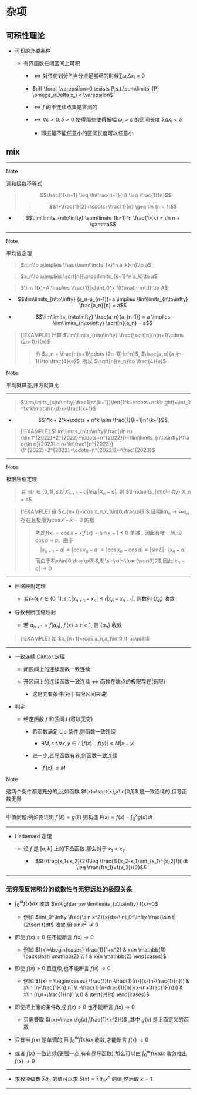 # 杂项

## 可积性理论

- 可积的充要条件

    - 有界函数在闭区间上可积
        
        - $\iff \text{对任何划分P,当分点足够细的时候} \sum \omega_i\Delta x_i = 0$

        - $\iff \forall \varepsilon>0,\exists P,s.t.\sum\limits_{P} \omega_i\Delta x_i < \varepsilon$

        - $\iff f$ 的不连续点集是零测的

        - $\iff \forall \varepsilon>0,\delta > 0$ 使得那些使得振幅 $\omega_i>\varepsilon$ 的区间长度 $\sum \Delta x_i < \delta$
            - 即振幅不能任意小的区间长度可以任意小


## mix

---
> [!NOTE]
> 调和级数不等式
>> $$\frac{1}{n+1} \leq \ln\frac{n+1}{n} \leq \frac{1}{n}$$
>>> $$1+\frac{1}{2}+\cdots+\frac{1}{n} \geq \ln (n + 1)$$

- $$\lim\limits_{n\to\infty} \sum\limits_{k=1}^n \frac{1}{k} = \ln  n + \gamma$$ 

---
> [!NOTE]
> 平均值定理

> $a_n\to a\implies \frac{\sum\limits_{k}^n a_k}{n}\to a$

> $a_n\to a\implies \sqrt[n]{\prod\limits_{k=1}^n a_k}\to a$

> $\lim f(x)=A \implies \frac{1}{x}\int_0^x f(t)\mathrm{d}t\to A$

- $$\lim\limits_{n\to\infty} (a_n-a_{n-1})=a \implies \lim\limits_{n\to\infty} \frac{a_n}{n} = a$$

- $$\lim\limits_{n\to\infty} \frac{a_n}{a_{n-1}} = a \implies \lim\limits_{n\to\infty} \sqrt[n]{a_n} = a$$

> [!EXAMPLE]
> 计算 $\lim\limits_{n\to\infty} \frac{\sqrt[n]{n(n+1)\cdots (2n-1)}}{n}$
>> 令 $a_n = \frac{n(n+1)\cdots (2n-1)}{n^n}$, $\frac{a_n}{a_{n-1}}\to \frac{4}{e}$, 所以 $\sqrt[n]{a_n}\to \frac{4}{e}$

> [!NOTE]
> 平均就算差,开方就算比

---

> $\lim\limits_{n\to\infty}\frac1{n^{k+1}}\left(1^k+\cdots+n^k\right)=\int_0^1x^k\mathrm{d}x=\frac1{k+1}$

- $$1^k + 2^k+\cdots + n^k \sim \frac{1}{k+1}n^{k+1}$$

> [!EXAMPLE]
> $\lim\limits_{n\to\infty}\frac{\ln n}{\ln(1^{2022}+2^{2022}+\cdots+n^{2022})}=\lim\limits_{n\to\infty}\frac{\ln n}{2023\ln n+\ln\frac1{n^{2023}}(1^{2022}+2^{2022}+\cdots+n^{2022})}=\frac1{2023}$

---

> [!NOTE]
> 极限压缩定理
>> 若 $\exists r\in (0,1),s.t. |X_{n+1}-a|leq r |X_n-a|$, 则 $\lim\limits_{n\to\infty} X_n = a$

> [!EXAMPLE]
> 设 $x_{n+1}=\cos x_n,x_1\in[0,\frac\pi3]$,证明$\lim_n\to\infty x_n$ 存在且极限为$\cos x-x=0$ 的根
>> 考虑$f(x)=\cos x-x$,$f^\prime ( x) = \sin x- 1\leq 0$ 单减 , 因此有唯一解,设 $\cos a= a$。由于
>> $$|x_{n+1}-a|=|\cos x_n-a|=|\cos x_n-\cos a|=|\sin\xi|\cdot|x_n-a|$$
>> 而由于$\xi\in[0,\frac\pi3]$,$|\sin\xi|<\frac{\sqrt3}2$,因此$|x_n-a|\to 0$

---

- 压缩映射定理

    - 若存在 $r\in (0,1),s.t. |x_{n+1}-x_n|\leq r|x_n-x_{n-1}|$, 则数列 $\{x_n\}$ 收敛

- 导数判断压缩映射

    - 若 $a_{n+1}=f(a_n)$, $f^\prime(x)\leq r<1$, 则 $\{a_n\}$ 收敛

> [!EXAMPLE]
> 如 $a_{n+1}=\cos a_n,a_1\in[0,\frac\pi3]$ 

---

- 一致连续 [Cantor 定理](https://zhuanlan.zhihu.com/p/468031837)

    - 闭区间上的连续函数一致连续

    - 开区间上的连续函数一致连续 $\iff$ 函数在端点的极限存在(有限)
    
        - 这是充要条件(对于有限区间来说)


- 判定
    - 给定函数 $f$ 和区间 $I$ (可以无穷)

        - 若函数满足 $\text{Lip}$ 条件,则函数一致连续

            - $\exists M,s.t.\forall x,y\in I,|f(x)-f(y)|\leq M|x-y|$

        - 进一步,若导函数有界,则函数一致连续

            - $|f^\prime(x)|\leq M$

> [!NOTE]
> 这两个条件都是充分的,比如函数 $f(x)=\sqrt{x},x\in[0,1]$ 是一致连续的,但导函数无界


---

中值问题:例如要证明 $f'(\xi)=g(\xi)$ 则构造 $F(x)=f(x)-\int_0^xg(d)dt$

---

- Hadamard 定理

    - 设 $f$ 是 $[a,b]$ 上的下凸函数.那么对于 $x_1<x_2$

        - $$f(\frac{x_1+x_2}{2})\leq \frac{1}{x_2-x_1}\int_{x_1}^{x_2}f(t)dt \leq \frac{f(x_1)+f(x_2)}{2}$$


---

### 无穷限反常积分的敛散性与无穷远处的极限关系

- $\int_0^\infty f(x)dx$ 收敛 $\nRightarrow \lim\limits_{x\to\infty} f(x)=0$

    - 例如 $\int_0^\infty \frac{\sin x^2}{x}dx=\int_0^\infty \frac{\sin t}{2\sqrt t}dt$ 收敛,但 $\sin x^2\not\to 0$

- 即使 $f(x)\geq 0$ 任不能断言 $f(x)\to 0$

    - 例如 $f(x)=\begin{cases} \frac{1}{1+x^2} & x\in \mathbb{R} \backslash \mathbb{Z} \\ 1 & x\in \mathbb{Z} \end{cases}$

- 即使 $f(x)\geq 0$ 且连续,也不能断言 $f(x)\to 0$

    - 例如 $f(x) = \begin{cases} \frac{1}{n-\frac{1}{n}}(x-(n-\frac{1}{n})) & x\in [n-\frac{1}{n},n] \\ -\frac{1}{n-\frac{1}{n}}(x-(n+\frac{1}{n})) & x\in [n,n+\frac{1}{n}] \\ 0 & \text{其他} \end{cases}$

- 即使把上面的条件改成 $f(x)>0$ 也不能断言 $f(x)\to 0$

    - 只需要取 $f(x)=\max \{g(x),\frac{1}{x^2}\}$ ,其中 $g(x)$ 是上面定义的函数

- 只有当 $f(x)$ 是单调的,且 $\int_0^\infty f(x)dx$ 收敛,才能断言 $f(x)\to 0$

- 或者 $f(x)$ 一致连续(更强一点,有有界导函数),那么可以由 $\int_0^\infty f(x)dx$ 收敛推出 $f(x)\to 0$

---

- 求数项级数 $\sum a_n$ 的值可以求 $S(x)=\sum a_nx^n$ 的值,然后取 $x=1$

---




























